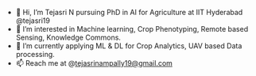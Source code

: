 - 👋 Hi, I’m Tejasri N pursuing PhD in AI for Agriculture at IIT Hyderabad @tejasri19
- 👀 I’m interested in Machine learning, Crop Phenotyping, Remote based Sensing, Knowledge Commons.
- 🌱 I’m currently applying ML & DL for Crop Analytics, UAV based Data processing.
- 📫 Reach me at @tejasrinampally19@gmail.com

<!---
tejasri19/tejasri19 is a ✨ special ✨ repository because its `README.md` (this file) appears on your GitHub profile.
You can click the Preview link to take a look at your changes.
--->
